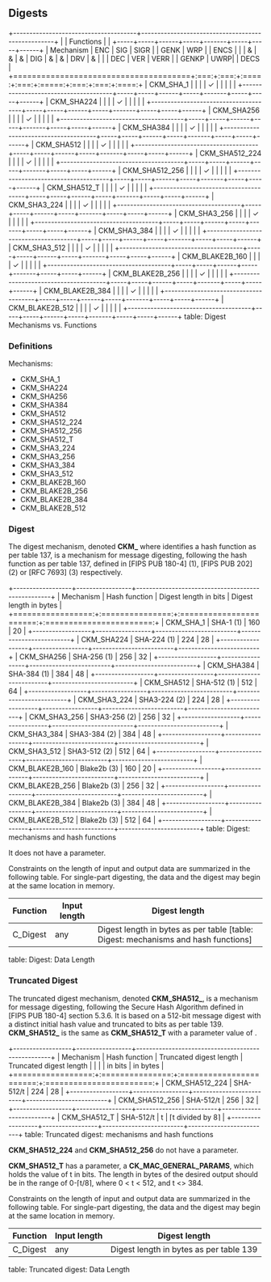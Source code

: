 ## Digests

+--------------------------------------+---------------------------------------------------+
|                                      | Functions                                         |
|                                      +-----+-----+------+-----+-------+-----+-----+------+
| Mechanism                            | ENC | SIG | SIGR |     | GENK  | WRP |     | ENCS |
|                                      |  &  |  &  |  &   | DIG |   &   |  &  | DRV |  &   |
|                                      | DEC | VER | VERR |     | GENKP | UWRP|     | DECS |
+======================================+:===:+:===:+:====:+:===:+:=====:+:===:+:===:+:====:+
| CKM_SHA_1                            |     |     |      |  ✓  |       |     |     |      |
+--------------------------------------+-----+-----+------+-----+-------+-----+-----+------+
| CKM_SHA224                           |     |     |      |  ✓  |       |     |     |      |
+--------------------------------------+-----+-----+------+-----+-------+-----+-----+------+
| CKM_SHA256                           |     |     |      |  ✓  |       |     |     |      |
+--------------------------------------+-----+-----+------+-----+-------+-----+-----+------+
| CKM_SHA384                           |     |     |      |  ✓  |       |     |     |      |
+--------------------------------------+-----+-----+------+-----+-------+-----+-----+------+
| CKM_SHA512                           |     |     |      |  ✓  |       |     |     |      |
+--------------------------------------+-----+-----+------+-----+-------+-----+-----+------+
| CKM_SHA512_224                       |     |     |      |  ✓  |       |     |     |      |
+--------------------------------------+-----+-----+------+-----+-------+-----+-----+------+
| CKM_SHA512_256                       |     |     |      |  ✓  |       |     |     |      |
+--------------------------------------+-----+-----+------+-----+-------+-----+-----+------+
| CKM_SHA512_T                         |     |     |      |  ✓  |       |     |     |      |
+--------------------------------------+-----+-----+------+-----+-------+-----+-----+------+
| CKM_SHA3_224                         |     |     |      |  ✓  |       |     |     |      |
+--------------------------------------+-----+-----+------+-----+-------+-----+-----+------+
| CKM_SHA3_256                         |     |     |      |  ✓  |       |     |     |      |
+--------------------------------------+-----+-----+------+-----+-------+-----+-----+------+
| CKM_SHA3_384                         |     |     |      |  ✓  |       |     |     |      |
+--------------------------------------+-----+-----+------+-----+-------+-----+-----+------+
| CKM_SHA3_512                         |     |     |      |  ✓  |       |     |     |      |
+--------------------------------------+-----+-----+------+-----+-------+-----+-----+------+
| CKM_BLAKE2B_160                      |     |     |      |  ✓  |       |     |     |      |
+--------------------------------------+-----+-----+------+-----+-------+-----+-----+------+
| CKM_BLAKE2B_256                      |     |     |      |  ✓  |       |     |     |      |
+--------------------------------------+-----+-----+------+-----+-------+-----+-----+------+
| CKM_BLAKE2B_384                      |     |     |      |  ✓  |       |     |     |      |
+--------------------------------------+-----+-----+------+-----+-------+-----+-----+------+
| CKM_BLAKE2B_512                      |     |     |      |  ✓  |       |     |     |      |
+--------------------------------------+-----+-----+------+-----+-------+-----+-----+------+
table: Digest Mechanisms vs. Functions

### Definitions

Mechanisms:

- CKM_SHA_1
- CKM_SHA224
- CKM_SHA256
- CKM_SHA384
- CKM_SHA512
- CKM_SHA512_224
- CKM_SHA512_256
- CKM_SHA512_T
- CKM_SHA3_224
- CKM_SHA3_256
- CKM_SHA3_384
- CKM_SHA3_512
- CKM_BLAKE2B_160
- CKM_BLAKE2B_256
- CKM_BLAKE2B_384
- CKM_BLAKE2B_512

### Digest

The digest mechanism, denoted **CKM_<hash>** where <hash> identifies a hash function as per table 137, is a mechanism for message
digesting, following the hash function as per table 137, 
defined in [FIPS PUB 180-4] (1), [FIPS PUB 202] (2) or [RFC 7693] (3) respectively.

+------------------+-----------------+---------------------------------------------------+
| Mechanism        | Hash function   | Digest length in bits   | Digest length in bytes  |
+=================:+:===============:+:=======================:+:=======================:+
| CKM_SHA_1        | SHA-1 (1)       | 160                     | 20                      |
+------------------+-----------------+-------------------------+-------------------------+
| CKM_SHA224       | SHA-224 (1)     | 224                     | 28                      |
+------------------+-----------------+-------------------------+-------------------------+
| CKM_SHA256       | SHA-256 (1)     | 256                     | 32                      |
+------------------+-----------------+-------------------------+-------------------------+
| CKM_SHA384       | SHA-384 (1)     | 384                     | 48                      |
+------------------+-----------------+-------------------------+-------------------------+
| CKM_SHA512       | SHA-512 (1)     | 512                     | 64                      |
+------------------+-----------------+-------------------------+-------------------------+
| CKM_SHA3_224     | SHA3-224 (2)    | 224                     | 28                      |
+------------------+-----------------+-------------------------+-------------------------+
| CKM_SHA3_256     | SHA3-256 (2)    | 256                     | 32                      |
+------------------+-----------------+-------------------------+-------------------------+
| CKM_SHA3_384     | SHA3-384 (2)    | 384                     | 48                      |
+------------------+-----------------+-------------------------+-------------------------+
| CKM_SHA3_512     | SHA3-512 (2)    | 512                     | 64                      |
+------------------+-----------------+-------------------------+-------------------------+
| CKM_BLAKE2B_160  | Blake2b (3)     | 160                     | 20                      |
+------------------+-----------------+-------------------------+-------------------------+
| CKM_BLAKE2B_256  | Blake2b (3)     | 256                     | 32                      |
+------------------+-----------------+-------------------------+-------------------------+
| CKM_BLAKE2B_384  | Blake2b (3)     | 384                     | 48                      |
+------------------+-----------------+-------------------------+-------------------------+
| CKM_BLAKE2B_512  | Blake2b (3)     | 512                     | 64                      |
+------------------+-----------------+-------------------------+-------------------------+
table: Digest: mechanisms and hash functions

It does not have a parameter.

Constraints on the length of input and output data are summarized in the
following table. For single-part digesting, the data and the digest may begin at
the same location in memory.

| Function | Input length | Digest length                              |
|----------|--------------|--------------------------------------------|
| C_Digest | any          | Digest length in bytes as per table [table: Digest: mechanisms and hash functions]       |
table: Digest: Data Length

### Truncated Digest

The truncated digest mechanism, denoted **CKM_SHA512_<t>**, is a mechanism for message
digesting, following the Secure Hash Algorithm 
defined in [FIPS PUB 180-4] section 5.3.6. It is based on a 512-bit message digest with a distinct initial hash value and truncated to <t> bits as per table 139. **CKM_SHA512_<t>** is the same as **CKM_SHA512_T** with a parameter value of <t>.

+------------------+-----------------+---------------------------------------------------+
| Mechanism        | Hash function   | Truncated digest length | Truncated digest length |
|                  |                 | in bits <t>             | in bytes                |
+=================:+:===============:+:=======================:+:=======================:+
| CKM_SHA512_224   | SHA-512/t       | 224                     | 28                      |
+------------------+-----------------+-------------------------+-------------------------+
| CKM_SHA512_256   | SHA-512/t       | 256                     | 32                      |
+------------------+-----------------+-------------------------+-------------------------+
| CKM_SHA512_T     | SHA-512/t       | t                       | ⌈t divided by 8⌉         |
+------------------+-----------------+-------------------------+-------------------------+
table: Truncated digest: mechanisms and hash functions

**CKM_SHA512_224** and **CKM_SHA512_256** do not have a parameter.

**CKM_SHA512_T** has a parameter, a **CK_MAC_GENERAL_PARAMS**, which holds the value of t in bits. The length in bytes of the desired output should be in the range of 0-⌈t/8⌉, where 0 < t < 512, and t <> 384.

Constraints on the length of input and output data are summarized in the
following table. For single-part digesting, the data and the digest may begin at
the same location in memory.

| Function | Input length | Digest length                              |
|----------|--------------|--------------------------------------------|
| C_Digest | any          | Digest length in bytes as per table 139    |
table: Truncated digest: Data Length
